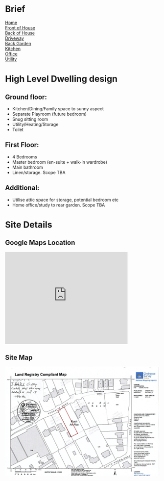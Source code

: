 
# Brief
[Home](/house/) <br/>
[Front of House](front.md) <br/>
[Back of House](back.md) <br/>
[Driveway](driveway.md) <br/>
[Back Garden](garden.md) <br/>
[Kitchen](kitchen.md) <br/>
[Office](office.md) <br/>
[Utility](utility.md) <br/>

# High Level Dwelling design

## Ground floor:
- Kitchen/Dining/Family space to sunny aspect
- Separate Playroom (future bedroom)
- Snug sitting room
- Utility/Heating/Storage
- Toilet

## First Floor:
* 4 Bedrooms
* Master bedroom (en-suite + walk-in wardrobe)
* Main bathroom
* Linen/storage. Scope TBA

## Additional:
- Utilise attic space for storage, potential bedroom etc
- Home office/study to rear garden. Scope TBA


#  Site Details
## Google Maps Location
<iframe src="https://www.google.com/maps/embed?pb=!4v1615742316000!6m8!1m7!1sOuTnY1AFFNivPruVMmHU_g!2m2!1d53.51872555085409!2d-6.105114580492074!3f118.42816457784701!4f-5.269892324520953!5f0.7820865974627469" width="400" height="300" style="border:0;" allowfullscreen="" loading="lazy"></iframe>


## Site Map
![House 1](images/sitemap.jpg "House 1")

